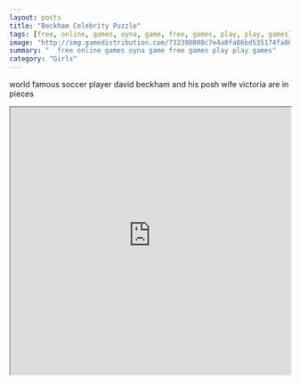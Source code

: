 ```yaml
---
layout: posts
title: "Beckham Celebrity Puzzle"
tags: [free, online, games, oyna, game, free, games, play, play, games]
image: "http://img.gamedistribution.com/732398008c7e4a0fa86bd535174fa869.jpg"
summary: "  free online games oyna game free games play play games"
category: "Girls"
---
```


world famous soccer player david beckham and his posh wife victoria are in pieces

<iframe width="100%" height="480px;" src="http://flash.gamedistribution.com?game=732398008c7e4a0fa86bd535174fa869"></iframe>